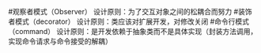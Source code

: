 #观察者模式（Observer）
设计原则：为了交互对象之间的松耦合而努力
#装饰者模式（decorator）
设计原则：类应该对扩展开发，对修改关闭
#命令行模式（command）
设计原则：是开发依赖于抽象类而不是具体实现（封装方法调用，实现命令请求与命令接受的解耦）